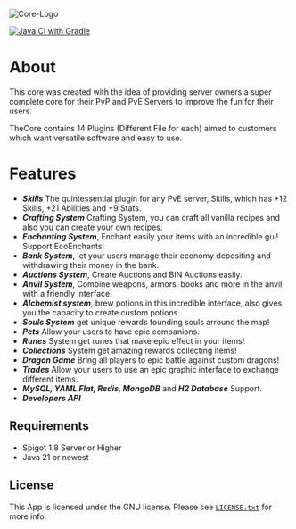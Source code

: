 ![Core-Logo](https://i.imgur.com/OOhzVG5.png)

[![Java CI with Gradle](https://github.com/r3back/the-core/actions/workflows/gradle.yml/badge.svg)](https://github.com/r3back/the-core/actions/workflows/gradle.yml)

# About
This core was created with the idea of providing server owners a super complete core
for their PvP and PvE Servers to improve the fun for their users.

TheCore contains 14 Plugins (Different File for each)
aimed to customers which want versatile software and easy to use.

# Features
* ***Skills*** The quintessential plugin for any PvE server, Skills, which has +12 Skills, +21 Abilities and +9 Stats.
* ***Crafting System*** Crafting System, you can craft all vanilla recipes and also you can create your own recipes.
* ***Enchanting System***, Enchant easily your items with an incredible gui! Support EcoEnchants!
* ***Bank System***, let your users manage their economy depositing and withdrawing their money in the bank.
* ***Auctions System***, Create Auctions and BIN Auctions easily.
* ***Anvil System***, Combine weapons, armors, books and more in the anvil with a friendly interface.
* ***Alchemist system***, brew potions in this incredible interface, also gives you the capacity to create custom potions.
* ***Souls System*** get unique rewards founding souls arround the map!
* ***Pets*** Allow your users to have epic companions.
* ***Runes*** System get runes that make epic effect in your items!
* ***Collections*** System get amazing rewards collecting items!
* ***Dragon Game*** Bring all players to epic battle against custom dragons!
* ***Trades*** Allow your users to use an epic graphic interface to exchange different items.
* ***MySQL, YAML Flat, Redis, MongoDB*** and ***H2 Database*** Support.
* ***Developers API***

## Requirements
* Spigot 1.8 Server or Higher
* Java 21 or newest

## License
This App is licensed under the GNU license. Please see [`LICENSE.txt`](https://github.com/r3back/the-core/blob/master/LICENSE.txt) for more info.
